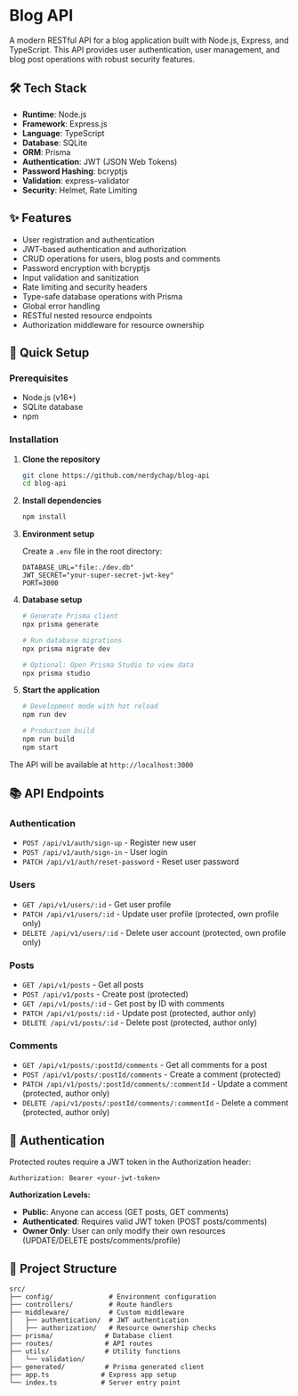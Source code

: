 # Blog API

A modern RESTful API for a blog application built with Node.js, Express, and TypeScript. This API provides user authentication, user management, and blog post operations with robust security features.

## 🛠️ Tech Stack

- **Runtime**: Node.js
- **Framework**: Express.js
- **Language**: TypeScript
- **Database**: SQLite
- **ORM**: Prisma
- **Authentication**: JWT (JSON Web Tokens)
- **Password Hashing**: bcryptjs
- **Validation**: express-validator
- **Security**: Helmet, Rate Limiting

## ✨ Features

- User registration and authentication
- JWT-based authentication and authorization
- CRUD operations for users, blog posts and comments
- Password encryption with bcryptjs
- Input validation and sanitization
- Rate limiting and security headers
- Type-safe database operations with Prisma
- Global error handling
- RESTful nested resource endpoints
- Authorization middleware for resource ownership

## 🚀 Quick Setup

### Prerequisites

- Node.js (v16+)
- SQLite database
- npm

### Installation

1. **Clone the repository**

   ```bash
   git clone https://github.com/nerdychap/blog-api
   cd blog-api
   ```

2. **Install dependencies**

   ```bash
   npm install
   ```

3. **Environment setup**

   Create a `.env` file in the root directory:

   ```env
   DATABASE_URL="file:./dev.db"
   JWT_SECRET="your-super-secret-jwt-key"
   PORT=3000
   ```

4. **Database setup**

   ```bash
   # Generate Prisma client
   npx prisma generate

   # Run database migrations
   npx prisma migrate dev
   
   # Optional: Open Prisma Studio to view data
   npx prisma studio
   ```

5. **Start the application**

   ```bash
   # Development mode with hot reload
   npm run dev

   # Production build
   npm run build
   npm start
   ```

The API will be available at `http://localhost:3000`

## 📚 API Endpoints

### Authentication

- `POST /api/v1/auth/sign-up` - Register new user
- `POST /api/v1/auth/sign-in` - User login
- `PATCH /api/v1/auth/reset-password` - Reset user password

### Users

- `GET /api/v1/users/:id` - Get user profile
- `PATCH /api/v1/users/:id` - Update user profile (protected, own profile only)
- `DELETE /api/v1/users/:id` - Delete user account (protected, own profile only)

### Posts

- `GET /api/v1/posts` - Get all posts
- `POST /api/v1/posts` - Create post (protected)
- `GET /api/v1/posts/:id` - Get post by ID with comments
- `PATCH /api/v1/posts/:id` - Update post (protected, author only)
- `DELETE /api/v1/posts/:id` - Delete post (protected, author only)

### Comments

- `GET /api/v1/posts/:postId/comments` - Get all comments for a post
- `POST /api/v1/posts/:postId/comments` - Create a comment (protected)
- `PATCH /api/v1/posts/:postId/comments/:commentId` - Update a comment (protected, author only)
- `DELETE /api/v1/posts/:postId/comments/:commentId` - Delete a comment (protected, author only)

## 🔐 Authentication

Protected routes require a JWT token in the Authorization header:

```
Authorization: Bearer <your-jwt-token>
```

**Authorization Levels:**
- **Public**: Anyone can access (GET posts, GET comments)
- **Authenticated**: Requires valid JWT token (POST posts/comments)
- **Owner Only**: User can only modify their own resources (UPDATE/DELETE posts/comments/profile)

## 📁 Project Structure

```
src/
├── config/              # Environment configuration
├── controllers/         # Route handlers
├── middleware/          # Custom middleware
│   ├── authentication/  # JWT authentication
│   ├── authorization/   # Resource ownership checks
├── prisma/             # Database client
├── routes/             # API routes
├── utils/              # Utility functions
│   └── validation/
├── generated/          # Prisma generated client
├── app.ts             # Express app setup
└── index.ts           # Server entry point
```
